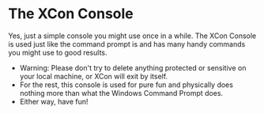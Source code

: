 # The XCon Console
Yes, just a simple console you might use once in a while.
The XCon Console is used just like the command prompt is and has many handy commands you might use to good results.
- Warning: Please don't try to delete anything protected or sensitive on your local machine, or XCon will exit by itself.
- For the rest, this console is used for pure fun and physically does nothing more than what the Windows Command Prompt does.
- Either way, have fun!
